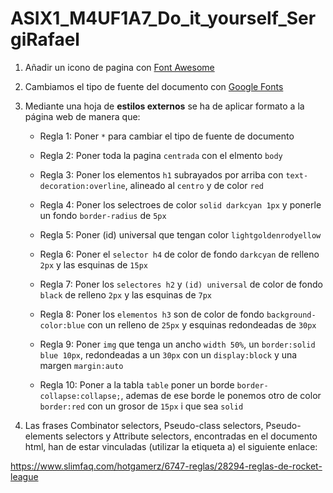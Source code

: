 # ASIX1_M4UF1A7_Do_it_yourself_SergiRafael

1. Añadir un icono de pagina con  [Font Awesome](https://fontawesome.com/)

2. Cambiamos el tipo de fuente del documento con [Google Fonts](https://fonts.google.com/)

3. Mediante una hoja de **estilos externos** se ha de aplicar formato a la página web de manera que:


   * Regla 1: Poner `*` para cambiar el tipo de fuente de documento

   * Regla 2: Poner toda la pagina `centrada` con el elmento `body`

   * Regla 3: Poner los elementos `h1` subrayados por arriba con `text-decoration:overline`, alineado al `centro` y de color `red`
  
   * Regla 4: Poner los selectroes de color `solid darkcyan 1px` y ponerle un fondo `border-radius` de `5px`
  
   * Regla 5: Poner (id) universal que tengan color `lightgoldenrodyellow`
  
   * Regla 6: Poner el `selector h4` de color de fondo `darkcyan` de relleno `2px` y las esquinas de `15px`
  
   * Regla 7: Poner los `selectores h2` y `(id) universal` de color de fondo `black` de relleno `2px` y las esquinas de `7px`
  
   * Regla 8: Poner los `elementos h3` son de color de fondo `background-color:blue` con un relleno de `25px` y esquinas redondeadas de `30px`
 
   * Regla 9: Poner `img` que tenga un ancho `width 50%`, un `border:solid blue 10px`, redondeadas a un `30px` con un `display:block` y una margen `margin:auto`
  
   * Regla 10: Poner a la tabla `table` poner un borde `border-collapse:collapse;`, ademas de ese borde le ponemos otro de color `border:red` con un grosor de `15px` i que sea `solid`
4. Las frases Combinator selectors, Pseudo-class selectors, Pseudo-elements selectors y Attribute selectors, encontradas en el documento html, han de estar vinculadas (utilizar la etiqueta a) el siguiente enlace:

https://www.slimfaq.com/hotgamerz/6747-reglas/28294-reglas-de-rocket-league


